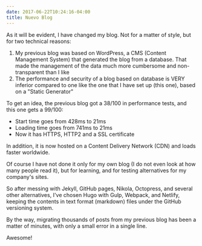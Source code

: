 ```yaml
---
date: 2017-06-22T10:24:16-04:00
title: Nuevo Blog
---
```


As it will be evident, I have changed my blog.
Not for a matter of style, but for two technical reasons:  

1. My previous blog was based on WordPress, a CMS (Content Management System) that generated the blog from a database. That made the management of the data much more cumbersome and non-transparent than I like
2. The performance and security of a blog based on database is VERY inferior compared to one like the one that I have set up (this one), based on a "Static Generator"

To get an idea, the previous blog got a 38/100 in performance tests, and this one gets a 99/100:

- Start time goes from 428ms to 21ms
- Loading time goes from 741ms to 21ms
- Now it has HTTPS, HTTP2 and a SSL certificate

In addition, it is now hosted on a Content Delivery Network (CDN) and loads faster worldwide.

Of course I have not done it only for my own blog (I do not even look at how many people read it), but for learning, and for testing alternatives for my company's sites.

So after messing with Jekyll, GitHub pages, Nikola, Octopress, and several other alternatives, I've chosen Hugo with Gulp, Webpack, and Netlify, keeping the contents in text format (markdown) files under the GitHub versioning system.

By the way, migrating thousands of posts from my previous blog has been a matter of minutes, with only a small error in a single line.

Awesome!